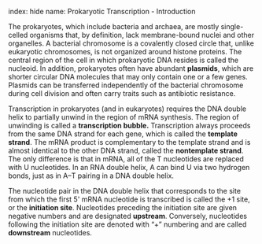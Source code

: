 index: hide
name: Prokaryotic Transcription - Introduction

The prokaryotes, which include bacteria and archaea, are mostly single-celled organisms that, by definition, lack membrane-bound nuclei and other organelles. A bacterial chromosome is a covalently
closed circle that, unlike eukaryotic chromosomes, is not organized around histone proteins. The central region of the cell in which prokaryotic DNA resides is called the nucleoid. In addition, prokaryotes often have abundant  **plasmids**, which are shorter circular DNA molecules that may only contain one or a few genes. Plasmids can be transferred independently of the bacterial chromosome during cell division and often carry traits such as antibiotic resistance.

Transcription in prokaryotes (and in eukaryotes) requires the DNA double helix to partially unwind in the region of mRNA synthesis. The region of unwinding is called a  **transcription bubble.** Transcription always proceeds from the same DNA strand for each gene, which is called the  **template strand**. The mRNA product is complementary to the template strand and is almost identical to the other DNA strand, called the  **nontemplate strand**. The only difference is that in mRNA, all of the T nucleotides are replaced with U nucleotides. In an RNA double helix, A can bind U via two hydrogen bonds, just as in A–T pairing in a DNA double helix.

The nucleotide pair in the DNA double helix that corresponds to the site from which the first 5' mRNA nucleotide is transcribed is called the +1 site, or the  **initiation site**. Nucleotides preceding the initiation site are given negative numbers and are designated  **upstream**. Conversely, nucleotides following the initiation site are denoted with “+” numbering and are called  **downstream** nucleotides.
